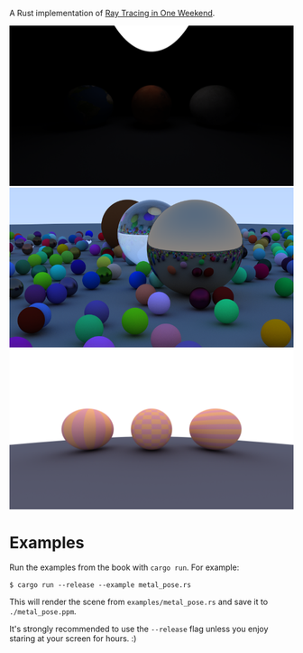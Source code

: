 A Rust implementation of [Ray Tracing in One Weekend](https://raytracing.github.io/books/RayTracingInOneWeekend.html).

![Planets](render/planets.png)
![Book One Final Scene](render/final.png)
![Procedural Textures](render/proc_tex.png)
# Examples
Run the examples from the book with `cargo run`. For example:

```console
$ cargo run --release --example metal_pose.rs
```

This will render the scene from `examples/metal_pose.rs` and save it to `./metal_pose.ppm`.

It's strongly recommended to use the `--release` flag unless you enjoy staring at your screen for hours. :)
